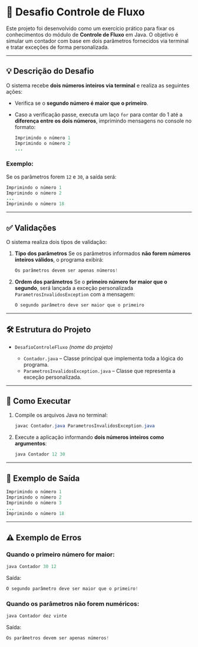 # 🧮 Desafio Controle de Fluxo

Este projeto foi desenvolvido como um exercício prático para fixar os conhecimentos do módulo de **Controle de Fluxo** em Java. O objetivo é simular um contador com base em dois parâmetros fornecidos via terminal e tratar exceções de forma personalizada.

---

## 💡 Descrição do Desafio

O sistema recebe **dois números inteiros via terminal** e realiza as seguintes ações:

* Verifica se o **segundo número é maior que o primeiro**.
* Caso a verificação passe, executa um laço `for` para contar do 1 até a **diferença entre os dois números**, imprimindo mensagens no console no formato:

  ```java
  Imprimindo o número 1
  Imprimindo o número 2
  ...
  ```

### Exemplo:

Se os parâmetros forem `12` e `30`, a saída será:

```java
Imprimindo o número 1
Imprimindo o número 2
...
Imprimindo o número 18
```

---

## ✅ Validações

O sistema realiza dois tipos de validação:

1. **Tipo dos parâmetros**
   Se os parâmetros informados **não forem números inteiros válidos**, o programa exibirá:

   ```java
   Os parâmetros devem ser apenas números!
   ```

2. **Ordem dos parâmetros**
   Se o **primeiro número for maior que o segundo**, será lançada a exceção personalizada `ParametrosInvalidosException` com a mensagem:

   ```java
   O segundo parâmetro deve ser maior que o primeiro
   ```

---

## 🛠️ Estrutura do Projeto

* `DesafioControleFluxo` *(nome do projeto)*

    * `Contador.java` – Classe principal que implementa toda a lógica do programa.
    * `ParametrosInvalidosException.java` – Classe que representa a exceção personalizada.

---

## 🚀 Como Executar

1. Compile os arquivos Java no terminal:

   ```java
   javac Contador.java ParametrosInvalidosException.java
   ```

2. Execute a aplicação informando **dois números inteiros como argumentos**:

   ```java
   java Contador 12 30
   ```

---

## 📄 Exemplo de Saída

```java
Imprimindo o número 1
Imprimindo o número 2
Imprimindo o número 3
...
Imprimindo o número 18
```

---

## ⚠️ Exemplo de Erros

### Quando o primeiro número for maior:

```java
java Contador 30 12
```

Saída:

```java
O segundo parâmetro deve ser maior que o primeiro!
```

### Quando os parâmetros não forem numéricos:

```java
java Contador dez vinte
```

Saída:

```java
Os parâmetros devem ser apenas números!
```